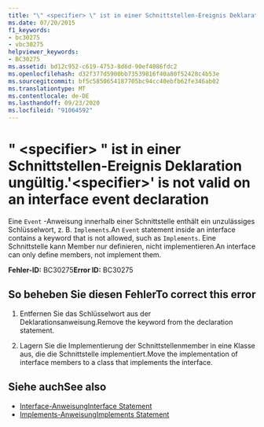 ```yaml
---
title: "\" <specifier> \" ist in einer Schnittstellen-Ereignis Deklaration ungültig."
ms.date: 07/20/2015
f1_keywords:
- bc30275
- vbc30275
helpviewer_keywords:
- BC30275
ms.assetid: bd12c952-c619-4753-8d6d-90ef4086fdc2
ms.openlocfilehash: d32f377d5900bb73539816f40a80f52428c4b53e
ms.sourcegitcommit: bf5c5850654187705bc94cc40ebfb62fe346ab02
ms.translationtype: MT
ms.contentlocale: de-DE
ms.lasthandoff: 09/23/2020
ms.locfileid: "91064592"
---
```

# <a name="specifier-is-not-valid-on-an-interface-event-declaration"></a><span data-ttu-id="aa8a9-102">" \<specifier> " ist in einer Schnittstellen-Ereignis Deklaration ungültig.</span><span class="sxs-lookup"><span data-stu-id="aa8a9-102">'\<specifier>' is not valid on an interface event declaration</span></span>

<span data-ttu-id="aa8a9-103">Eine `Event` -Anweisung innerhalb einer Schnittstelle enthält ein unzulässiges Schlüsselwort, z. B. `Implements`.</span><span class="sxs-lookup"><span data-stu-id="aa8a9-103">An `Event` statement inside an interface contains a keyword that is not allowed, such as `Implements`.</span></span> <span data-ttu-id="aa8a9-104">Eine Schnittstelle kann Member nur definieren, nicht implementieren.</span><span class="sxs-lookup"><span data-stu-id="aa8a9-104">An interface can only define members, not implement them.</span></span>  
  
 <span data-ttu-id="aa8a9-105">**Fehler-ID:** BC30275</span><span class="sxs-lookup"><span data-stu-id="aa8a9-105">**Error ID:** BC30275</span></span>  
  
## <a name="to-correct-this-error"></a><span data-ttu-id="aa8a9-106">So beheben Sie diesen Fehler</span><span class="sxs-lookup"><span data-stu-id="aa8a9-106">To correct this error</span></span>  
  
1. <span data-ttu-id="aa8a9-107">Entfernen Sie das Schlüsselwort aus der Deklarationsanweisung.</span><span class="sxs-lookup"><span data-stu-id="aa8a9-107">Remove the keyword from the declaration statement.</span></span>  
  
2. <span data-ttu-id="aa8a9-108">Lagern Sie die Implementierung der Schnittstellenmember in eine Klasse aus, die die Schnittstelle implementiert.</span><span class="sxs-lookup"><span data-stu-id="aa8a9-108">Move the implementation of interface members to a class that implements the interface.</span></span>  
  
## <a name="see-also"></a><span data-ttu-id="aa8a9-109">Siehe auch</span><span class="sxs-lookup"><span data-stu-id="aa8a9-109">See also</span></span>

- [<span data-ttu-id="aa8a9-110">Interface-Anweisung</span><span class="sxs-lookup"><span data-stu-id="aa8a9-110">Interface Statement</span></span>](../language-reference/statements/interface-statement.md)
- [<span data-ttu-id="aa8a9-111">Implements-Anweisung</span><span class="sxs-lookup"><span data-stu-id="aa8a9-111">Implements Statement</span></span>](../language-reference/statements/implements-statement.md)
